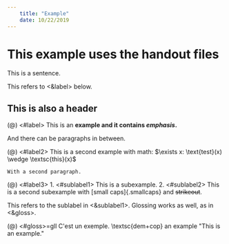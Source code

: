 ```yaml
---
    title: "Example"
    date: 10/22/2019
---
```


# This example uses the handout files

This is a sentence.

This refers to <&label> below.

## This is also a header

(@) <#label> This is an **example and it contains *emphasis*.**

And there can be paragraphs in between.

(@) <#label2> This is a second example with math: $\exists x: \text{test}(x) \wedge \textsc{this}(x)$

    With a second paragraph.

(@) <#label3>
    1. <#sublabel1> This is a subexample.
    2. <#sublabel2> This is a second subexample with [small caps]{.smallcaps} and ~~strikeout~~.

This refers to the sublabel in <&sublabel1>. Glossing works as well, as in <&gloss>.

(@) <#gloss>=gll C'est un exemple.
\textsc{dem+cop} an example
"This is an example."
